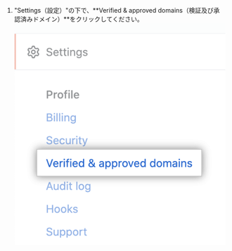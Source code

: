 1. "Settings（設定）"の下で、**Verified & approved domains（検証及び承認済みドメイン）**をクリックしてください。 !["検証済み及び承認済みドメイン"タブ](/assets/images/help/enterprises/verified-domains-tab.png)